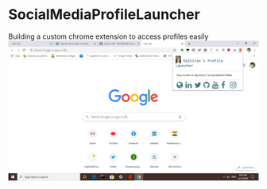 # SocialMediaProfileLauncher
Building a custom chrome extension to access profiles easily
<img src = "Screenshot (312).png">
